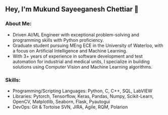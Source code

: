 ## Hey, I'm Mukund Sayeeganesh Chettiar 👋

### About Me:
- Driven AI/ML Engineer with exceptional problem-solving and programming skills with Python proficiency.
- Graduate student pursuing MEng ECE in the University of Waterloo, with a focus on Artificial Intelligence and Machine Learning.
- With 3+ years of experience in software development and test automation for industrial and medical units, I specialize in building solutions using Computer Vision and Machine Learning algorithms.

### Skills:
- Programming/Scripting Languages: Python, C, C++, SQL, LabVIEW
- Libraries: Pytorch, Tensorflow, Keras, Pandas, Numpy, Scikit-Learn, OpenCV, Matplotlib, Seaborn, Flask, Pyautogui
- DevOps: Git & Tortoise SVN, JIRA, Agile, RQM, Polarion



